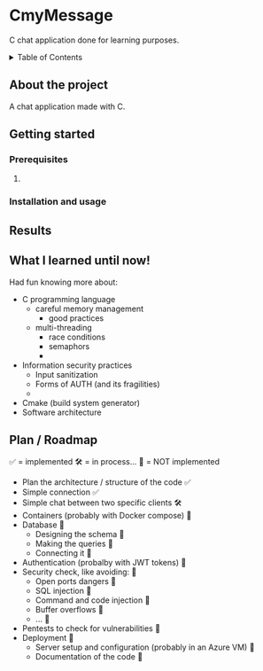 # CmyMessage
C chat application done for learning purposes. 

<!-- TABLE OF CONTENTS -->
<details>
  <summary>Table of Contents</summary>
  <ol>
    <li>
      <a href="#about-the-project">About The Project</a>
    </li>
    <li>
      <a href="#getting-started">Getting Started</a>
      <ul>
        <li><a href="#prerequisites">Prerequisites</a></li>
        <li><a href="#installation">Installation</a></li>
      </ul>
    </li>
    <li><a href="#usage">Usage</a></li>
    <li><a href="#results">Results</a></li>
    <li><a href="#what-i-learned">What I learned!</a></li>
  </ol>
</details>

<!-- ABOUT THE PROJECT -->
## About the project
A chat application made with C.

<!-- HOW TO START IT -->
## Getting started
### Prerequisites
1. 

### Installation and usage

## Results

## What I learned until now!
Had fun knowing more about:
* C programming language
  * careful memory management
    * good practices
  * multi-threading
    * race conditions
    * semaphors
    *  
* Information security practices
  * Input sanitization
  * Forms of AUTH (and its fragilities)
  * 
* Cmake (build system generator)
* Software architecture 


## Plan / Roadmap 
✅ = implemented
🛠️ = in process...
🔁 = NOT implemented

- Plan the architecture / structure of the code ✅
- Simple connection ✅
- Simple chat between two specific clients 🛠️ 
- Containers (probably with Docker compose) 🔁
- Database 🔁
    - Designing the schema 🔁
    - Making the queries 🔁
    - Connecting it 🔁
- Authentication (probalby with JWT tokens) 🔁
- Security check, like avoiding: 🔁
  - Open ports dangers 🔁
  - SQL injection 🔁
  - Command and code injection 🔁
  - Buffer overflows 🔁
  - ... 🔁
- Pentests to check for vulnerabilities 🔁
- Deployment 🔁
    - Server setup and configuration (probably in an Azure VM) 🔁
    - Documentation of the code 🔁

  
  









